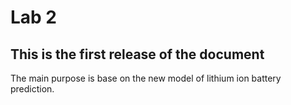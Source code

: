 #
# Lab 2
## This is the first release of the document

The main purpose is base on the new model of lithium ion battery 
prediction.
